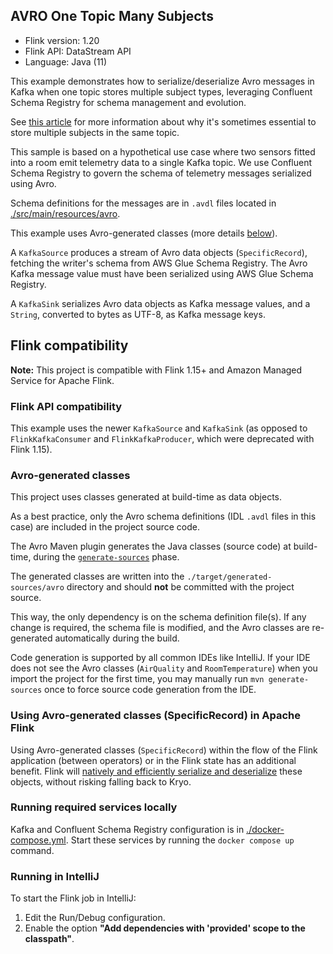 ## AVRO One Topic Many Subjects

* Flink version: 1.20
* Flink API: DataStream API
* Language: Java (11)

This example demonstrates how to serialize/deserialize Avro messages in Kafka when one topic stores multiple subject 
types, leveraging Confluent Schema Registry for schema management and evolution.

See [this article](https://martin.kleppmann.com/2018/01/18/event-types-in-kafka-topic.html) for more information about why it's sometimes essential to store multiple subjects in the same topic.

This sample is based on a hypothetical use case where two sensors fitted into a room emit telemetry data to a single Kafka topic. We use Confluent Schema Registry to govern the schema of telemetry messages serialized using Avro.

Schema definitions for the messages are in `.avdl` files located in [./src/main/resources/avro](./src/main/resources/avro).

This example uses Avro-generated classes (more details [below](#using-avro-generated-classes)).

A `KafkaSource` produces a stream of Avro data objects (`SpecificRecord`), fetching the writer's schema from AWS Glue Schema Registry. The Avro Kafka message value must have been serialized using AWS Glue Schema Registry.

A `KafkaSink` serializes Avro data objects as Kafka message values, and a `String`, converted to bytes as UTF-8, as Kafka message keys.

## Flink compatibility

**Note:** This project is compatible with Flink 1.15+ and Amazon Managed Service for Apache Flink.

### Flink API compatibility
This example uses the newer `KafkaSource` and `KafkaSink` (as opposed to `FlinkKafkaConsumer` and `FlinkKafkaProducer`, which were deprecated with Flink 1.15).

### Avro-generated classes

This project uses classes generated at build-time as data objects.

As a best practice, only the Avro schema definitions (IDL `.avdl` files in this case) are included in the project source code.

The Avro Maven plugin generates the Java classes (source code) at build-time, during the [`generate-sources`](https://maven.apache.org/guides/introduction/introduction-to-the-lifecycle.html) phase.

The generated classes are written into the `./target/generated-sources/avro` directory and should **not** be committed with the project source.

This way, the only dependency is on the schema definition file(s). If any change is required, the schema file is modified, and the Avro classes are re-generated automatically during the build.

Code generation is supported by all common IDEs like IntelliJ. If your IDE does not see the Avro classes (`AirQuality` and `RoomTemperature`) when you import the project for the first time, you may manually run `mvn generate-sources` once to force source code generation from the IDE.

### Using Avro-generated classes (SpecificRecord) in Apache Flink

Using Avro-generated classes (`SpecificRecord`) within the flow of the Flink application (between operators) or in the Flink state has an additional benefit. Flink will [natively and efficiently serialize and deserialize](https://nightlies.apache.org/flink/flink-docs-master/docs/dev/datastream/fault-tolerance/serialization/types_serialization/#pojos) these objects, without risking falling back to Kryo.

### Running required services locally
Kafka and Confluent Schema Registry configuration is in [./docker-compose.yml](./docker-compose.yml). Start these services by running the `docker compose up` command.

### Running in IntelliJ
To start the Flink job in IntelliJ:
1. Edit the Run/Debug configuration.
2. Enable the option **"Add dependencies with 'provided' scope to the classpath"**.